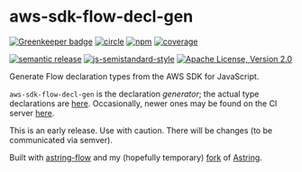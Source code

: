 # aws-sdk-flow-decl-gen

[![Greenkeeper badge](https://badges.greenkeeper.io/motiz88/aws-sdk-flow-decl-gen.svg)](https://greenkeeper.io/)
[![circle][circle-image]][circle-url]
[![npm][npm-image]][npm-url]
[![coverage][coverage-image]][coverage-url]

[![semantic release][semantic-release-image]][semantic-release-url]
[![js-semistandard-style][semistandard-image]][semistandard-url]
[![Apache License, Version 2.0][license-image]][license-url]

Generate Flow declaration types from the AWS SDK for JavaScript.

`aws-sdk-flow-decl-gen` is the declaration _generator_; the actual type declarations are [here][gh-decls-url]. Occasionally, newer ones may be found on the CI server [here][ci-decls-url].

This is an early release. Use with caution. There will be changes (to be communicated via semver).

Built with [astring-flow](https://github.com/motiz88/astring-flow) and my (hopefully temporary) [fork](https://github.com/motiz88/astring) of [Astring](https://github.com/davidbonnet/astring).

[circle-image]: https://img.shields.io/circleci/project/motiz88/aws-sdk-flow-decl-gen.svg?style=flat-square
[circle-url]: https://circleci.com/gh/motiz88/aws-sdk-flow-decl-gen
[npm-image]: https://img.shields.io/npm/v/aws-sdk-flow-decl-gen.svg?style=flat-square
[npm-url]: https://npmjs.org/package/aws-sdk-flow-decl-gen
[semantic-release-image]: https://img.shields.io/badge/%20%20%F0%9F%93%A6%F0%9F%9A%80-semantic--release-e10079.svg?style=flat-square
[semantic-release-url]: https://github.com/semantic-release/semantic-release
[license-image]: https://img.shields.io/badge/license-Apache2.0-brightgreen.svg?style=flat-square
[license-url]: http://www.apache.org/licenses/LICENSE-2.0
[semistandard-image]: https://img.shields.io/badge/code%20style-semistandard-brightgreen.svg?style=flat-square
[semistandard-url]: https://github.com/Flet/semistandard
[coverage-image]: https://img.shields.io/codecov/c/github/motiz88/aws-sdk-flow-decl-gen.svg
[coverage-url]: https://codecov.io/gh/motiz88/aws-sdk-flow-decl-gen
[gh-decls-url]: https://github.com/motiz88/aws-sdk-flow-decls
[ci-decls-url]: https://circleci.com/api/v1/project/motiz88/aws-sdk-flow-decl-gen/latest/artifacts/0/$CIRCLE_ARTIFACTS/aws-sdk.decls.js?filter=successful&branch=master
